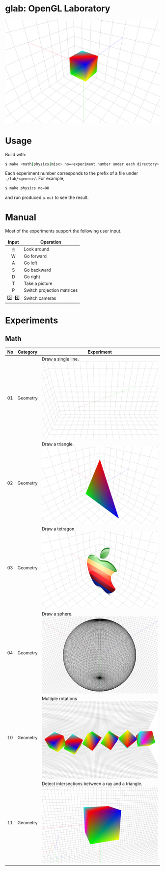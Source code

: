 # glab: OpenGL Laboratory
![Sample](./images/20211216T144526.png)

# Usage
Build with:

```bash
$ make <math|physics|misc> no=<experiment number under each directory>
```

Each experiment number corresponds to the prefix of a file under `./lab/<genre>/`.
For example,

```bash
$ make physics no=08
```

and run produced `a.out` to see the result.

# Manual
Most of the experiments support the following user input.

| Input | Operation |
|:-----:|-----------|
| 🖱     | Look around |
| W     | Go forward |
| A     | Go left |
| S     | Go backward |
| D     | Go right |
| T     | Take a picture |
| P     | Switch projection matrices |
| 0️⃣-9️⃣   | Switch cameras |

# Experiments
## Math
| No | Category | Experiment |
|----|----------|------------|
| 01 | Geometry | Draw a single line. ![math_01.png](./images/math_01.png) |
| 02 | Geometry | Draw a triangle. ![math_02.png](./images/math_02.png) |
| 03 | Geometry | Draw a tetragon. ![math_03.png](./images/math_03.png) |
| 04 | Geometry | Draw a sphere. ![math_04.png](./images/math_04.png) |
| 10 | Geometry | Multiple rotations ![math_10.png](./images/math_10.png) |
| 11 | Geometry | Detect intersections between a ray and a triangle. ![math_11.png](./images/math_11.png) |
